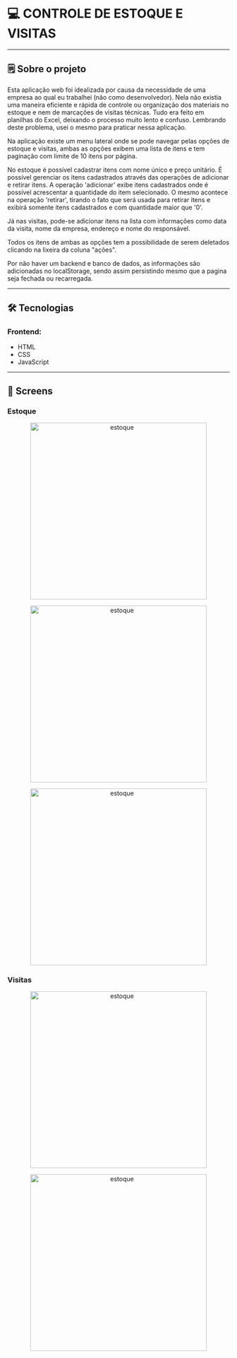 

# 💻 CONTROLE DE ESTOQUE E VISITAS

---

## 🗒️ Sobre o projeto

Esta aplicação web foi idealizada por causa da necessidade de uma empresa ao qual eu trabalhei (não como desenvolvedor). Nela não existia uma maneira eficiente e rápida de controle ou organização dos materiais no estoque e nem de marcações de visitas técnicas. Tudo era feito em planilhas do Excel, deixando o processo muito lento e confuso. Lembrando deste problema, usei o mesmo para praticar nessa aplicação.

Na aplicação existe um menu lateral onde se pode navegar pelas opções de estoque e visitas, ambas as opções exibem uma lista de itens e tem paginação com limite de 10 itens por página.

No estoque é possível cadastrar itens com nome único e preço unitário. É possível gerenciar os itens cadastrados através das operações de adicionar e retirar itens.
A operação 'adicionar' exibe itens cadastrados onde é possível acrescentar a quantidade do item selecionado. O mesmo acontece na operação 'retirar', tirando o fato que será usada para retirar itens e exibirá somente itens cadastrados e com quantidade maior que '0'.

Já nas visitas, pode-se adicionar itens na lista com informações como data da visita, nome da empresa, endereço e nome do responsável.

Todos os itens de ambas as opções tem a possibilidade de serem deletados clicando na lixeira da coluna "ações".

Por não haver um backend e banco de dados, as informações são adicionadas no localStorage, sendo assim persistindo mesmo que a pagina seja fechada ou recarregada.



---

## 🛠 Tecnologias

### Frontend:

-   HTML
-   CSS
-   JavaScript

---

## 🎨 Screens

### Estoque

<p align="center" style="display: flex; align-items: flex-start; justify-content: center;">
  <img alt="estoque" src="./src/assets/readme/estoque.jpg" width="400px">
</p>

<p align="center" style="display: flex; align-items: flex-start; justify-content: center;">
  <img alt="estoque" src="./src/assets/readme/cadastro_estoque.jpg" width="400px">
</p>

<p align="center" style="display: flex; align-items: flex-start; justify-content: center;">
  <img alt="estoque" src="./src/assets/readme/gerenciar_estoque.jpg" width="400px">
</p>

### Visitas

<p align="center" style="display: flex; align-items: flex-start; justify-content: center;">
  <img alt="estoque" src="./src/assets/readme/visaitas.jpg" width="400px">
</p>

<p align="center" style="display: flex; align-items: flex-start; justify-content: center;">
  <img alt="estoque" src="./src/assets/readme/cadastro_visitas.jpg" width="400px">
</p>